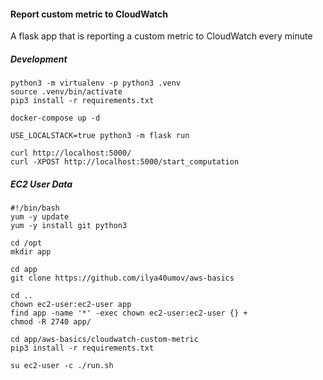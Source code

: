 #### Report custom metric to CloudWatch

A flask app that is reporting a custom metric to CloudWatch every minute

##### Development

```
python3 -m virtualenv -p python3 .venv
source .venv/bin/activate
pip3 install -r requirements.txt

docker-compose up -d

USE_LOCALSTACK=true python3 -m flask run
```

```
curl http://localhost:5000/
curl -XPOST http://localhost:5000/start_computation
```

##### EC2 User Data

```
#!/bin/bash
yum -y update
yum -y install git python3

cd /opt
mkdir app

cd app
git clone https://github.com/ilya40umov/aws-basics

cd ..
chown ec2-user:ec2-user app
find app -name '*' -exec chown ec2-user:ec2-user {} +
chmod -R 2740 app/

cd app/aws-basics/cloudwatch-custom-metric
pip3 install -r requirements.txt

su ec2-user -c ./run.sh 
```
